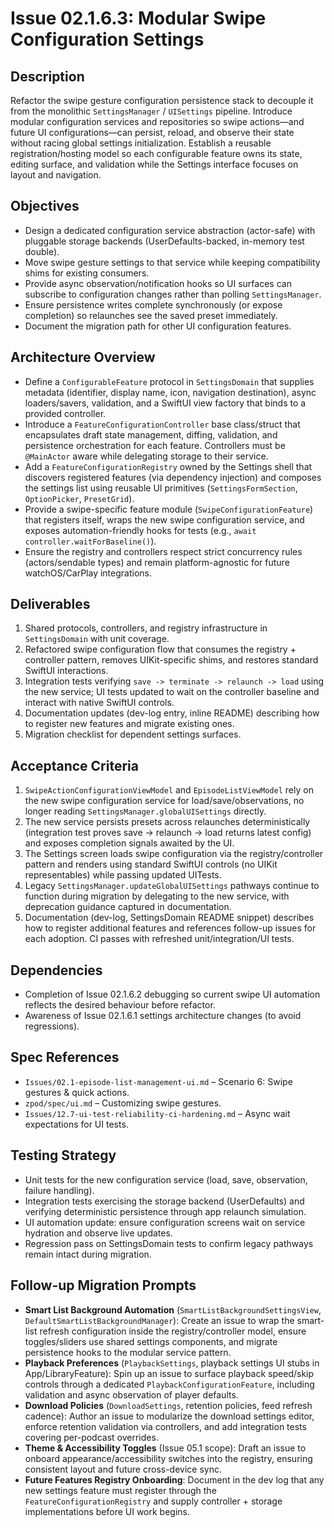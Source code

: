 # Issue 02.1.6.3: Modular Swipe Configuration Settings

## Description
Refactor the swipe gesture configuration persistence stack to decouple it from the monolithic `SettingsManager` / `UISettings` pipeline. Introduce modular configuration services and repositories so swipe actions—and future UI configurations—can persist, reload, and observe their state without racing global settings initialization. Establish a reusable registration/hosting model so each configurable feature owns its state, editing surface, and validation while the Settings interface focuses on layout and navigation.

## Objectives
- Design a dedicated configuration service abstraction (actor-safe) with pluggable storage backends (UserDefaults-backed, in-memory test double).
- Move swipe gesture settings to that service while keeping compatibility shims for existing consumers.
- Provide async observation/notification hooks so UI surfaces can subscribe to configuration changes rather than polling `SettingsManager`.
- Ensure persistence writes complete synchronously (or expose completion) so relaunches see the saved preset immediately.
- Document the migration path for other UI configuration features.

## Architecture Overview
- Define a `ConfigurableFeature` protocol in `SettingsDomain` that supplies metadata (identifier, display name, icon, navigation destination), async loaders/savers, validation, and a SwiftUI view factory that binds to a provided controller.
- Introduce a `FeatureConfigurationController` base class/struct that encapsulates draft state management, diffing, validation, and persistence orchestration for each feature. Controllers must be `@MainActor` aware while delegating storage to their service.
- Add a `FeatureConfigurationRegistry` owned by the Settings shell that discovers registered features (via dependency injection) and composes the settings list using reusable UI primitives (`SettingsFormSection`, `OptionPicker`, `PresetGrid`).
- Provide a swipe-specific feature module (`SwipeConfigurationFeature`) that registers itself, wraps the new swipe configuration service, and exposes automation-friendly hooks for tests (e.g., `await controller.waitForBaseline()`).
- Ensure the registry and controllers respect strict concurrency rules (actors/sendable types) and remain platform-agnostic for future watchOS/CarPlay integrations.

## Deliverables
1. Shared protocols, controllers, and registry infrastructure in `SettingsDomain` with unit coverage.
2. Refactored swipe configuration flow that consumes the registry + controller pattern, removes UIKit-specific shims, and restores standard SwiftUI interactions.
3. Integration tests verifying `save -> terminate -> relaunch -> load` using the new service; UI tests updated to wait on the controller baseline and interact with native SwiftUI controls.
4. Documentation updates (dev-log entry, inline README) describing how to register new features and migrate existing ones.
5. Migration checklist for dependent settings surfaces.

## Acceptance Criteria
1. `SwipeActionConfigurationViewModel` and `EpisodeListViewModel` rely on the new swipe configuration service for load/save/observations, no longer reading `SettingsManager.globalUISettings` directly.
2. The new service persists presets across relaunches deterministically (integration test proves save → relaunch → load returns latest config) and exposes completion signals awaited by the UI.
3. The Settings screen loads swipe configuration via the registry/controller pattern and renders using standard SwiftUI controls (no UIKit representables) while passing updated UITests.
4. Legacy `SettingsManager.updateGlobalUISettings` pathways continue to function during migration by delegating to the new service, with deprecation guidance captured in documentation.
5. Documentation (dev-log, SettingsDomain README snippet) describes how to register additional features and references follow-up issues for each adoption. CI passes with refreshed unit/integration/UI tests.

## Dependencies
- Completion of Issue 02.1.6.2 debugging so current swipe UI automation reflects the desired behaviour before refactor.
- Awareness of Issue 02.1.6.1 settings architecture changes (to avoid regressions).

## Spec References
- `Issues/02.1-episode-list-management-ui.md` – Scenario 6: Swipe gestures & quick actions.
- `zpod/spec/ui.md` – Customizing swipe gestures.
- `Issues/12.7-ui-test-reliability-ci-hardening.md` – Async wait expectations for UI tests.

## Testing Strategy
- Unit tests for the new configuration service (load, save, observation, failure handling).
- Integration tests exercising the storage backend (UserDefaults) and verifying deterministic persistence through app relaunch simulation.
- UI automation update: ensure configuration screens wait on service hydration and observe live updates.
- Regression pass on SettingsDomain tests to confirm legacy pathways remain intact during migration.

## Follow-up Migration Prompts
- **Smart List Background Automation** (`SmartListBackgroundSettingsView`, `DefaultSmartListBackgroundManager`): Create an issue to wrap the smart-list refresh configuration inside the registry/controller model, ensure toggles/sliders use shared settings components, and migrate persistence hooks to the modular service pattern.
- **Playback Preferences** (`PlaybackSettings`, playback settings UI stubs in App/LibraryFeature): Spin up an issue to surface playback speed/skip controls through a dedicated `PlaybackConfigurationFeature`, including validation and async observation of player defaults.
- **Download Policies** (`DownloadSettings`, retention policies, feed refresh cadence): Author an issue to modularize the download settings editor, enforce retention validation via controllers, and add integration tests covering per-podcast overrides.
- **Theme & Accessibility Toggles** (Issue 05.1 scope): Draft an issue to onboard appearance/accessibility switches into the registry, ensuring consistent layout and future cross-device sync.
- **Future Features Registry Onboarding**: Document in the dev log that any new settings feature must register through the `FeatureConfigurationRegistry` and supply controller + storage implementations before UI work begins.
